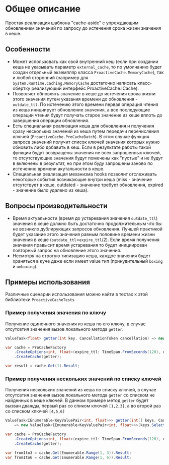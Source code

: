 ﻿# Общее описание
Простая реализация шаблона "cache-aside" с упреждающим обновлением значений по запросу до истечения срока жизни значения в кеше.

## Особенности
* Может использовать как свой внутренний кеш (если при создании кеша не указывать параметр `external_cache`, то по умолчанию будет создан отдельный экземпляр класса `ProactiveCache.MemoryCache`),
так и любой сторонний (например для `System.Runtime.Caching.MemoryCache` достаточно написать класс-обертку реализующий интерфейс ProactiveCache.ICache).
* Позволяет обновлять значение в кеше до истечения срока жизни этого значения путем указания времени до обновления - `outdate_ttl`.
По истечению этого времени первая операция чтения из кеша инициирует обновление значения, а все последующие операции чтения будут получать старое значение из кеше вплоть до завершения операции обновления.
* Есть специальная реализация кеша для обновления и получения сразу нескольких значений из кеша путем передачи перечисления ключей (`ProactiveCache.ProCacheBatch`).
В этом случае функция запроса значений получит список ключей значения которых нужно обновить либо добавить в кеш.
Если в результате работы такой функции будут возвращены значения не всех запрошенных ключей, то отсутствующие значения будут помечены как "пустые" и не будут в включены в результат,
но при этом буду запрошены заново по истечению времени акутальности в кеше.
* Специальная реализация механизма hooks позволит отслеживать некоторые события возникающие внутри кеша (miss - значение отсутствует в кеше, outdated - значение требует обновления, expired - значение было удалено из кеша).

## Вопросы производительности
* Время актуальности (время до устаревания значения `outdate_ttl`) значения в кеше должно быть достаточно продолжительным что бы не возникло дублирующих запросов обновления.
Лучшей практикой будет указание этого значения равным половине времени жизни значения в кеше (`outdate_ttl`=`expire_ttl`/2).
Если время получения значения правысит время устаревания то будет инициирован повторный запрос на обновление этого значения.
* Несмотря на строгую типизацию кеша, каждое значения будет храняться в куче даже если имеет value тип (принудительный `boxing` и `unboxing`).

## Примеры использования
Различные сценарии использования можно найти в тестах к этой библиотеки `ProactiveCacheTests`

### Пример получения значения по ключу
Получение одиночного значения из кеша по его ключу, в случае отсутсвтия значения вызов локального метода `getter`.
```C#
ValueTask<float> getter(int key, CancellationToken cancellation) => new ValueTask<float>(key);

var cache = ProCacheFactory
    .CreateOptions<int, float>(expire_ttl: TimeSpan.FromSeconds(120), outdate_ttl: TimeSpan.FromSeconds(60))
    .CreateCache(getter);

var result = cache.Get(1).Result;
```

### Пример получения нескольких значений по списку ключей
Получения нескольких значений из кеша по списку ключей, в случае отсутсвтия значения вызов локального метода `getter` со списком не найденных в кеше ключей.
В данном примере метод `getter` будет вызван дважды, первый раз со спиком ключей `[1,2,3]`, а во второй раз со списком ключей `[4,5,6]`
```C#
ValueTask<IEnumerable<KeyValuePair<int, float>>> getter(int[] keys, CancellationToken cancellation)
    => new ValueTask<IEnumerable<KeyValuePair<int, float>>>(keys.Select(k => new KeyValuePair<int, float>(k, k)));

var cache = ProCacheFactory
    .CreateOptions<int, float>(expire_ttl: TimeSpan.FromSeconds(120), outdate_ttl: TimeSpan.FromSeconds(60))
    .CreateCache(getter);

var from1to3 = cache.Get(Enumerable.Range(1, 3)).Result;
var from1to6 = cache.Get(Enumerable.Range(1, 6)).Result;
```